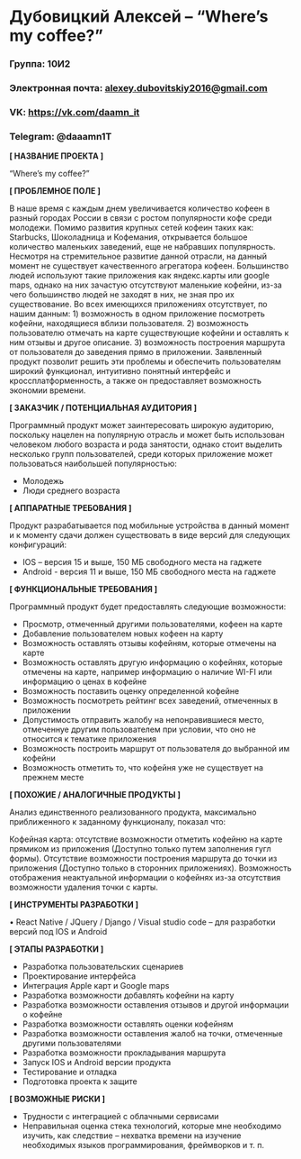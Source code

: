 # Дубовицкий Алексей – “Where’s my coffee?”

### Группа: 10И2
### Электронная почта: alexey.dubovitskiy2016@gmail.com
### VK: https://vk.com/daamn_it
### Telegram: @daaamn1T


**[ НАЗВАНИЕ ПРОЕКТА ]**

“Where’s my coffee?”

**[ ПРОБЛЕМНОЕ ПОЛЕ ]**

В наше время с каждым днем увеличивается количество кофеен в разный городах России в связи с ростом популярности кофе среди молодежи. Помимо развития крупных сетей кофеин таких как: Starbucks, Шоколадница и Кофемания, открывается большое количество маленьких заведений, еще не набравших популярность. Несмотря на стремительное развитие данной отрасли, на данный момент не существует качественного агрегатора кофеен. Большинство людей используют такие приложения как яндекс.карты или google maps, однако на них зачастую отсутствуют маленькие кофейни, из-за чего большинство людей не заходят в них, не зная про их существование. Во всех имеющихся приложениях отсутствует, по нашим данным: 1) возможность в одном приложение посмотреть кофейни, находящиеся вблизи пользователя. 2) возможность пользователю отмечать на карте существующие кофейни и оставлять к ним отзывы и другое описание. 3) возможность построения маршрута от пользователя до заведения прямо в приложении. Заявленный продукт позволит решить эти проблемы и обеспечить пользователям широкий функционал, интуитивно понятный интерфейс и кроссплатформенность, а также он предоставляет возможность экономии времени.

**[ ЗАКАЗЧИК / ПОТЕНЦИАЛЬНАЯ АУДИТОРИЯ ]**

Программный продукт может заинтересовать широкую аудиторию, поскольку нацелен на популярную отрасль и может быть использован человеком любого возраста и рода занятости, однако стоит выделить несколько групп пользователей, среди которых приложение может пользоваться наибольшей популярностью:
-	Молодежь
-	Люди среднего возраста

**[ АППАРАТНЫЕ ТРЕБОВАНИЯ ]** 

Продукт разрабатывается под мобильные устройства в данный момент и к моменту сдачи должен существовать в виде версий для следующих конфигураций:

-	IOS – версия 15 и выше, 150 МБ свободного места на гаджете
-	Android - версия 11 и выше, 150 МБ свободного места на гаджете

**[ ФУНКЦИОНАЛЬНЫЕ ТРЕБОВАНИЯ ]**

Программный продукт будет предоставлять следующие возможности:
-	Просмотр, отмеченный другими пользователями, кофеен на карте
-	Добавление пользователем новых кофеен на карту
-	Возможность оставлять отзывы кофейням, которые отмечены на карте
-	Возможность оставлять другую информацию о кофейнях, которые отмечены на карте, например информацию о наличие WI-FI или информацию о ценах в кофейне
-	Возможность поставить оценку определенной кофейне
-	Возможность посмотреть рейтинг всех заведений, отмеченных в приложении
-	Допустимость отправить жалобу на непонравившиеся место, отмеченнуе другим пользователем при условии, что оно не относится к тематике приложения
-	Возможность построить маршрут от пользователя до выбранной им кофейни
-	Возможность отметить то, что кофейня уже не существует на прежнем месте

**[ ПОХОЖИЕ / АНАЛОГИЧНЫЕ ПРОДУКТЫ ]**

Анализ единственного реализованного продукта, максимально приближенного к заданному функционалу, показал что:

Кофейная карта: отсутствие возможности отметить кофейню на карте прямиком из приложения (Доступно только путем заполнения гугл формы). Отсутствие возможности построения маршрута до точки из приложения (Доступно только в сторонних приложениях). Возможность отображения неактуальной информации о кофейнях из-за отсутствия возможности удаления точки с карты.

**[ ИНСТРУМЕНТЫ РАЗРАБОТКИ ]**

•	React Native / JQuery / Django / Visual studio code – для разработки версий под IOS и Android

**[ ЭТАПЫ РАЗРАБОТКИ ]**

-	Разработка пользовательских сценариев
-	Проектирование интерфейса
-	Интеграция Apple карт и Google maps
-	Разработка возможности добавлять кофейни на карту
-	Разработка возможности оставления отзывов и другой информации о кофейне
-	Разработка возможности оставлять оценки кофейням
-	Разработка возможности оставления жалоб на точки, отмеченные другими пользователями
-	Разработка возможности прокладывания маршрута
-	Запуск IOS и Android версии продукта
-	Тестирование и отладка
-	Подготовка проекта к защите

**[ ВОЗМОЖНЫЕ РИСКИ ]**

-	Трудности с интеграцией с облачными сервисами
-	Неправильная оценка стека технологий, которые мне необходимо изучить, как следствие – нехватка времени на изучение    необходимых языков программирования, фреймворков и т. п.
